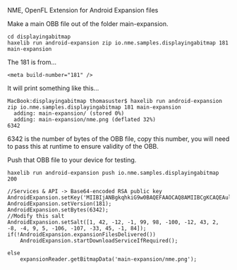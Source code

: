 NME, OpenFL Extension for Android Expansion files

Make a main OBB file out of the folder main-expansion.
```
cd displayingabitmap
haxelib run android-expansion zip io.nme.samples.displayingabitmap 181 main-expansion
```

The 181 is from...
```
<meta build-number="181" />
```


It will print something like this...
```
MacBook:displayingabitmap thomasuster$ haxelib run android-expansion zip io.nme.samples.displayingabitmap 181 main-expansion
  adding: main-expansion/ (stored 0%)
  adding: main-expansion/nme.png (deflated 32%)
6342
```

6342 is the number of bytes of the OBB file, copy this number, you will need to pass this at runtime to ensure validity of the OBB.

Push that OBB file to your device for testing.
```
haxelib run android-expansion push io.nme.samples.displayingabitmap 200
```

```
//Services & API -> Base64-encoded RSA public key
AndroidExpansion.setKey('MIIBIjANBgkqhkiG9w0BAQEFAAOCAQ8AMIIBCgKCAQEAul9VjbxKwReCzuLeVfNi1sCrsv/upIiSQsTS+5ToOiFD5tjEHNd4p/m95m4/8wf7aLgTjkhi7w8LTKwm+JVdFl5l4ZADY66Y+klysm95jrYhCHnbNjZIpQp6dKD94pVzo8Hf3d00vB0ZnyVhOZO8aMg9RrJtyzdioJgdMrpBq8yHXL8X/gvD00w/AkqHT+YUAXVn7FwuljMiDSAK15wO/uc/ec37yA4m8zMEK8K4skvzbA9cbAdBp+0PkxK+ep7zxNBtDtfCBJjlW4l1Fb3O7VA3i2abrxeWUnWZu3I51Rj/00h/cUXKz19TE8x/pDsUWUrRPqO5y98MsYctxX2drwIDAQAB');
AndroidExpansion.setVersion(181);
AndroidExpansion.setBytes(6342);
//Modify this salt
AndroidExpansion.setSalt([1, 42, -12, -1, 99, 98, -100, -12, 43, 2, -8, -4, 9, 5, -106, -107, -33, 45, -1, 84]);
if(!AndroidExpansion.expansionFilesDelivered())
    AndroidExpansion.startDownloadServiceIfRequired();

else
    expansionReader.getBitmapData('main-expansion/nme.png');

```